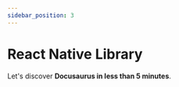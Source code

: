 ```yaml
---
sidebar_position: 3
---
```


# React Native Library

Let's discover **Docusaurus in less than 5 minutes**.
